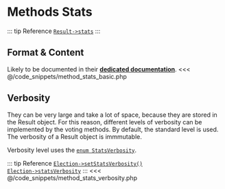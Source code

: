 # Methods Stats
::: tip Reference
[`Result->stats`](/api-reference/Result%20Class/Result--stats)
:::

## Format & Content
Likely to be documented in their [**dedicated documentation**](/gh/VotingMethods).
<<< @/code_snippets/method_stats_basic.php

## Verbosity
They can be very large and take a lot of space, because they are stored in the Result object. For this reason, different levels of verbosity can be implemented by the voting methods. By default, the standard level is used. The verbosity of a Result object is immmutable.

Verbosity level uses the [`enum StatsVerbosity`](/api-reference/Index#condorcetphp-condorcet-algo-statsverbosity-implements-unitenum-backedenum).

::: tip Reference
[`Election->setStatsVerbosity()`](/api-reference/Election%20Class/Election--setStatsVerbosity())  
[`Election->statsVerbosity`](/api-reference/Election%20Class/Election--statsVerbosity)
:::
<<< @/code_snippets/method_stats_verbosity.php